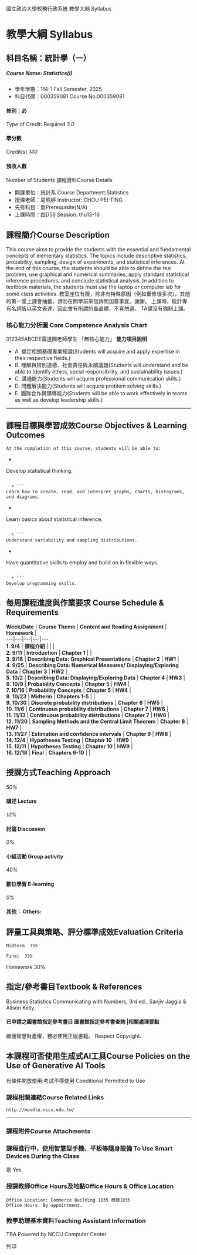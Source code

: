國立政治大學校務行政系統 教學大綱 Syllabus
# 教學大綱 Syllabus
##  科目名稱：統計學（一）
#####  Course Name: Statistics(I)
  * 學年學期：114-1 Fall Semester, 2025 
  * 科目代碼：000359081 Course No.000359081


#### 修別：必
Type of Credit: Required 
_3.0_
#### 學分數
Credit(s)
_140_
#### 預收人數
Number of Students
課程資料Course Details
  * 開課單位：統計系 Course Department:Statistics 
  * 授課老師：周珮婷 Instructor: CHOU PEI-TING 
  * 先修科目：無Prerequisite(N/A)
  * 上課時間：四D56 Session: thu13-16


##  課程簡介Course Description
This course aims to provide the students with the essential and fundamental concepts of elementary statistics. The topics include descriptive statistics, probability, sampling, design of experiments, and statistical inferences. At the end of this course, the students should be able to define the real problem, use graphical and numerical summaries, apply standard statistical inference procedures, and conclude statistical analysis. In addition to textbook materials, the students must use the laptop or computer lab for some class activities.
教室座位有限，除非有特殊原因（例如重修很多次），其他的第一堂上課會抽籤，請勿在開學前來信詢問加簽事宜。謝謝。
上課時，統計專有名詞皆以英文表達，因此會有所謂的晶晶體，不喜勿選。
TA課沒有強制上課。
###  核心能力分析圖 Core Competence Analysis Chart
012345ABCDE雷達圖老師學生
「無核心能力」 
**能力項目說明**
  * A. 奠定相關基礎專業知識(Students will acquire and apply expertise in their respective fields.)
  * B. 理解與辨別道德、社會責任與永續議題(Students will understand and be able to identify ethics, social responsibility, and sustainability issues.)
  * C. 溝通能力(Students will acquire professional communication skills.)
  * D. 問題解決能力(Students will acquire problem solving skills.)
  * E. 團隊合作與領導能力(Students will be able to work effectively in teams as well as develop leadership skills.)


* * *
##  課程目標與學習成效Course Objectives & Learning Outcomes 
```
At the completion of this course, students will be able to:

```

  * ```
Develop statistical thinking.
```

  * ```
Learn how to create, read, and interpret graphs, charts, histograms, and diagrams.
```

  * ```
Learn basics about statistical inference.
```

  * ```
Understand variability and sampling distributions.
```

  * ```
Have quantitative skills to employ and build on in flexible ways.
```

  * ```
Develop programming skills.
```



##  每周課程進度與作業要求 Course Schedule & Requirements
**Week/Date** |  **Course Theme** |  **Content and Reading Assignment** |  **Homework** |   
---|---|---|---|---  
**1. 9/4** |  **課程介紹** |  |  |   
**2. 9/11** |  **Introduction** |  **Chapter 1** |  |   
**3. 9/18** |  **Describing Data: Graphical Presentations** |  **Chapter 2** |  **HW1** |   
**4. 9/25** |  **Describing Data: Numerical Measures/ Displaying/Exploring Data** |  **Chapter 3** |  **HW2** |   
**5. 10/2** | **Describing Data: Displaying/Exploring Data** | **Chapter 4** | **HW3** |   
**6. 10/9** |  **Probability Concepts** |  **Chapter 5** | **HW4** |   
**7. 10/16** |  **Probability Concepts** |  **Chapter 5** |  **HW4** |   
**8. 10/23** | **Midterm** | **Chapters 1-5** |  |   
**9. 10/30** |  **Discrete probability distributions** |  **Chapter 6** |  **HW5** |   
**10. 11/6** |  **Continuous probability distributions** |  **Chapter 7** |  **HW6** |   
**11. 11/13** |  **Continuous probability distributions** |  **Chapter 7** |  **HW6** |   
**12. 11/20** |  **Sampling Methods and the Central Limit Theorem** |  **Chapter 8** |  **HW7** |   
**13. 11/27** |  **Estimation and confidence intervals** |  **Chapter 9** |  **HW8** |   
**14. 12/4** |  **Hypotheses Testing** |  **Chapter 10** |  **HW9** |   
**15. 12/11** |  **Hypotheses Testing** |  **Chapter 10** |  **HW9** |   
**16. 12/18** |  **Final** |  **Chapters 6-10** |  |   
##  授課方式Teaching Approach
_50%_
####  講述 Lecture
_10%_
####  討論 Discussion
_0%_
####  小組活動 Group activity
_40%_
####  數位學習 E-learning
_0%_
####  其他： Others:
##  評量工具與策略、評分標準成效Evaluation Criteria
```
Midterm  35% 
```
```
Final  35% 
```

Homework 30%
##  指定/參考書目Textbook & References
Business Statistics Communicating with Numbers, 3rd ed., Sanjiv Jaggia & Alison Kelly. 
####  已申請之圖書館指定參考書目  圖書館指定參考書查詢 |相關處理要點
維護智慧財產權，務必使用正版書籍。 Respect Copyright.
##  本課程可否使用生成式AI工具Course Policies on the Use of Generative AI Tools
有條件開放使用:考試不得使用 Conditional Permitted to Use 
###  課程相關連結Course Related Links
```
http://moodle.nccu.edu.tw/
```

* * *
###  課程附件Course Attachments
###  課程進行中，使用智慧型手機、平板等隨身設備 To Use Smart Devices During the Class
是  Yes
###  授課教師Office Hours及地點Office Hours & Office Location
```
Office Location: Commerce Building 1035 商館1035
Office Hours: By appointment.
```

###  教學助理基本資料Teaching Assistant Information
TBA
Powered by NCCU Computer Center
  
列印
